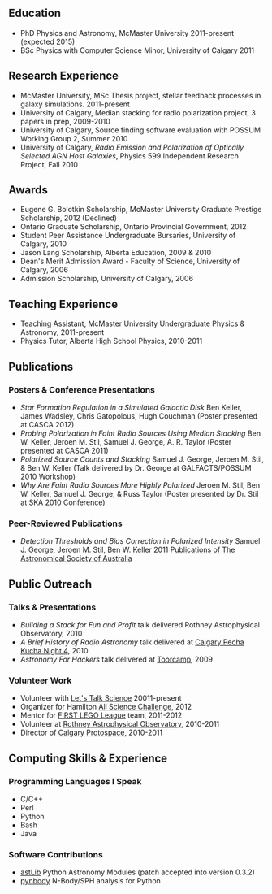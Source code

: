 <!-- 
.. title: Curriculum Vitae
.. slug: cv
.. date: 2013/03/27 15:07:13
.. tags: 
.. link: 
.. description: 
-->

## Education
* PhD Physics and Astronomy, McMaster University 2011-present (expected 2015)
* BSc Physics with Computer Science Minor, University of Calgary 2011
## Research Experience
* McMaster University, MSc Thesis project, stellar feedback processes in galaxy simulations. 2011-present
* University of Calgary, Median stacking for radio polarization project, 3 papers in prep, 2009-2010
* University of Calgary, Source finding software evaluation with POSSUM Working Group 2, Summer 2010
* University of Calgary, *Radio Emission and Polarization of Optically Selected AGN Host Galaxies*,
Physics 599 Independent Research Project, Fall 2010
## Awards
* Eugene G. Bolotkin Scholarship, McMaster University Graduate Prestige Scholarship, 2012 (Declined)
* Ontario Graduate Scholarship, Ontario Provincial Government, 2012
* Student Peer Assistance Undergraduate Bursaries, University of Calgary, 2010
* Jason Lang Scholarship, Alberta Education, 2009 & 2010
* Dean's Merit Admission Award - Faculty of Science, University of Calgary, 2006
* Admission Scholarship, University of Calgary, 2006
## Teaching Experience
* Teaching Assistant, McMaster University Undergraduate Physics & Astronomy, 2011-present
* Physics Tutor, Alberta High School Physics, 2010-2011
## Publications
### Posters & Conference Presentations
* *Star Formation Regulation in a Simulated Galactic Disk* Ben Keller, James Wadsley, Chris Gatopolous, Hugh Couchman
(Poster presented at CASCA 2012)
* *Probing Polarization in Faint Radio Sources Using Median Stacking* Ben W. Keller, Jeroen M. Stil,
Samuel J. George, A. R. Taylor (Poster presented at CASCA 2011)
* *Polarized Source Counts and Stacking* Samuel J. George, Jeroen M. Stil, & Ben W. Keller (Talk delivered
by Dr. George at GALFACTS/POSSUM 2010 Workshop)
* *Why Are Faint Radio Sources More Highly Polarized* Jeroen M. Stil, Ben W. Keller, Samuel J. George,
& Russ Taylor (Poster presented by Dr. Stil at SKA 2010 Conference)
### Peer-Reviewed Publications
* *Detection Thresholds and Bias Correction in Polarized Intensity* Samuel J. George, Jeroen M. Stil, Ben
W. Keller 2011 [Publications of The Astronomical Society of Australia]( http://dx.doi.org/10.1071/AS11027)
## Public Outreach
### Talks & Presentations
* *Building a Stack for Fun and Profit* talk delivered Rothney Astrophysical Observatory, 2010
* *A Brief History of Radio Astronomy* talk delivered at [Calgary Pecha Kucha Night 4](http://pecha-kucha.org/night/calgary/4), 2010
* *Astronomy For Hackers* talk delivered at [Toorcamp](http://www.toorcamp.org), 2009
### Volunteer Work
* Volunteer with [Let's Talk Science](http://www.letstalkscience.ca/) 20011-present
* Organizer for Hamilton [All Science Challenge](http://www.letstalkscience.ca/challenge.html), 2012
* Mentor for [FIRST LEGO League](http://firstlegoleague.org/challenge/2011foodfactor) team, 2011-2012
* Volunteer at [Rothney Astrophysical Observatory](http://www.ucalgary.ca/rao/), 2010-2011
* Director of [Calgary Protospace](http://protospace.ca/), 2010-2011
## Computing Skills & Experience
### Programming Languages I Speak
* C/C++
* Perl
* Python
* Bash
* Java
### Software Contributions
* [astLib](http://astlib.sf.net) Python Astronomy Modules (patch accepted into version 0.3.2)
* [pynbody](https://code.google.com/p/pynbody/) N-Body/SPH analysis for Python
